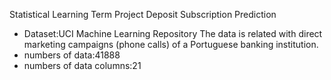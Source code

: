 Statistical Learning Term Project
Deposit Subscription Prediction

* Dataset:UCI Machine Learning Repository
The data is related with direct marketing campaigns (phone calls) of a Portuguese banking institution.
* numbers of data:41888 
* numbers of data columns:21


